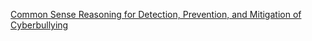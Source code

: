 [Common Sense Reasoning for Detection, Prevention, and Mitigation of Cyberbullying](http://web.media.mit.edu/~lieber/Publications/Bullying-TiiS.pdf)
